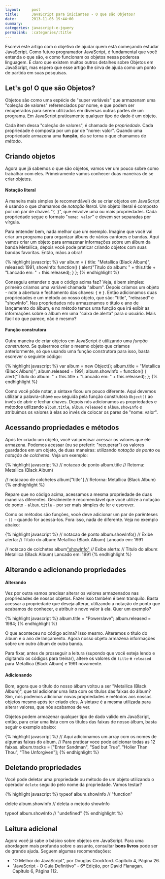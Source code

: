 ```yaml
---
layout:     post
title:      JavaScript para iniciantes - O que são Objetos?
date:       2013-11-03 19:44:00
summary:    
categories: javascript-e-jquery
permalink:  :categories/:title
---
```


Escrevi este artigo com o objetivo de ajudar quem está começando estudar JavaScript. Como futuro programador JavaScript, é fundamental que você entenda o que são, e como funcionam os objetos nessa poderosa linguagem. É claro que existem muitos outros detalhes sobre Objetos em JavaScript, mas espero que esse artigo lhe sirva de ajuda como um ponto de partida em suas pesquisas.

## Let's go! O que são Objetos?

Objetos são como uma espécie de "super variáveis" que armazenam uma "coleção de valores" referenciados por nome, e que podem ser recuperados para serem utilizados em diversas outras partes de um programa. Em JavaScript praticamente qualquer tipo de dado é um objeto.

Cada item dessa "coleção de valores", é chamado de *propriedade*. Cada propriedade é composta por um par de "nome: valor". Quando uma propriedade armazena uma **função**, ela se torna o que chamamos de *método*.

## Criando objetos

Agora que já sabemos o que são objetos, vamos ver um pouco sobre como trabalhar com eles. Primeiramente vamos conhecer duas maneiras de se criar objetos.

#### Notação literal

A maneira mais simples (e recomendável) de se criar objetos em JavaScript é usando o que chamamos de *notação literal*. Um objeto literal é composto por um par de chaves "`{ }`", que envolve uma ou mais propriedades. Cada propriedade segue o formato "`nome: valor`" e devem ser separadas por vírgula.

Para entender bem, nada melhor que um exemplo. Imagine que você vai criar um programa para organizar álbuns de vários cantores e bandas. Aqui vamos criar um objeto para armazenar informações sobre um álbum da banda Metallica, depois você pode praticar criando objetos com suas bandas favoritas. Então, mãos a obra!

{% highlight javascript %}
var album = {
    title: "Metallica (Black Album)",
    released: 1991,
    showInfo: function() {
        alert("Titulo do album: " + this.title + "Lancado em: " + this.released);
    }
};
{% endhighlight %}

Conseguiu entender o que o código acima faz? Veja, é bem simples: primeiro criamos uma variável chamada "album". Depois criamos um objeto - note a abertura e fechamento das chaves: `{` e `}`. Então adicionamos duas propriedades e um método ao nosso objeto, que são: "title", "released" e "showInfo". Nas propriedades nós armazenamos o título e ano de lançamento do álbum, e no método temos uma função que irá exibir as informações sobre o álbum em uma "caixa de alerta" para o usuário. Mais fácil do que parece, não é mesmo?

#### Função construtora

Outra maneira de criar objetos em JavaScript é utilizando uma *função construtora*. Se quisermos criar o mesmo objeto que criamos anteriormente, só que usando uma função construtora para isso, basta escrever o seguinte código:

{% highlight javascript %}
var album = new Object();
    album.title = "Metallica (Black Album)";
    album.released = 1991;
    album.showInfo = function() {
    alert("Titulo do album: " + this.title + "Lancado em: " + this.released);
};
{% endhighlight %}

Como você pôde notar, a sintaxe ficou um pouco diferente. Aqui devemos utilizar a palavra-chave `new` seguida pela função construtora `Object()` ao invés de abrir e fechar chaves. Depois nós adicionamos as propriedades e métodos utilizando `album.title`, `album.released` e `album.showInfo` e atribuimos os valores à elas ao invés de colocar os pares de "nome: valor".

## Acessando propriedades e métodos

Após ter criado um objeto, você vai precisar acessar os valores que ele armazena. Podemos acessar (ou se preferir: "recuperar") os valores guardados em um objeto, de duas maneiras: utilizando *notação de ponto* ou *notação de colchetes*. Veja um exemplo:

{% highlight javascript %}
// notacao de ponto
album.title // Retorna: Metallica (Black Album)

// notacaoo de colchetes
album["title"] // Retorna: Metallica (Black Album)
{% endhighlight %}

Repare que no código acima, acessamos a mesma propriedade de duas maneiras diferentes. Geralmente é recomendável que você utilize a notação de ponto - `album.title` - por ser mais simples de ler e escrever.

Como os métodos são funções, você deve adicionar um par de parênteses - `()` - quando for acessá-los. Fora isso, nada de diferente. Veja no exemplo abaixo:

{% highlight javascript %}
// notacao de ponto
album.showInfo() // Exibe alerta:
 // Titulo do album: Metallica (Black Album) Lancado em: 1991

// notacao de colchetes
album["showInfo"]() // Exibe alerta:
 // Titulo do album: Metallica (Black Album) Lancado em: 1991
{% endhighlight %}

## Alterando e adicionando propriedades

#### Alterando

Vez por outra vamos precisar alterar os valores armazenados nas propriedades de nossos objetos. Fazer isso também é bem tranquilo. Basta acessar a propriedade que deseja alterar, utilizando a notação de ponto que acabamos de conhecer, e atribuir o novo valor à ela. Quer um exemplo?

{% highlight javascript %}
album.title = "Powerslave";
album.released = 1984;
{% endhighlight %}

O que aconteceu no código acima? Isso mesmo. Alteramos o título do álbum e o ano de lançamento. Agora nosso objeto armazena informações sobre um outro álbum de outra banda.

Para fixar, antes de prosseguir a leitura (supondo que você esteja lendo e digitando os códigos para treinar), altere os valores de `title` e `released` para Metallica (Black Album) e 1991 novamente.

#### Adicionando

Bom, agora que o título do nosso álbum voltou a ser "Metallica (Black Album)", que tal adicionar uma lista com os títulos das faixas do álbum? Sim, nós podemos adicionar novas propriedades e métodos aos nossos objetos mesmo após ter criado eles. A sintaxe é a mesma utilizada para alterar valores, que nós acabamos de ver.

Objetos podem armazenar qualquer tipo de dado válido em JavaScript, então, para criar uma lista com os títulos das faixas de nosso álbum, basta seguir o exemplo abaixo:

{% highlight javascript %}
// Aqui adicionamos um array com os nomes de algumas faixas do album.
// Para praticar voce pode adicionar todas as 12 faixas.
album.tracks = ["Enter Sandman", "Sad but True", "Holier Than Thou", "The Unforgiven"];
{% endhighlight %}

## Deletando propriedades

Você pode deletar uma propriedade ou método de um objeto utilizando o operador `delete` seguido pelo nome da propriedade. Vamos testar?

{% highlight javascript %}
typeof album.showInfo // "function"

delete album.showInfo // deleta o metodo showInfo

typeof album.showInfo // "undefined"
{% endhighlight %}

## Leitura adicional

Agora você já sabe o básico sobre objetos em JavaScript. Para uma abordagem mais profunda sobre o assunto, consultar **bons livros** pode ser de grande ajuda. Seguem algumas recomendações:

* "O Melhor do JavaScript", por Douglas Crockford. Capítulo 4, Página 26.
* "JavaScript - O Guia Definitivo" - 6ª Edição, por David Flanagan. Capítulo 6, Página 112.
